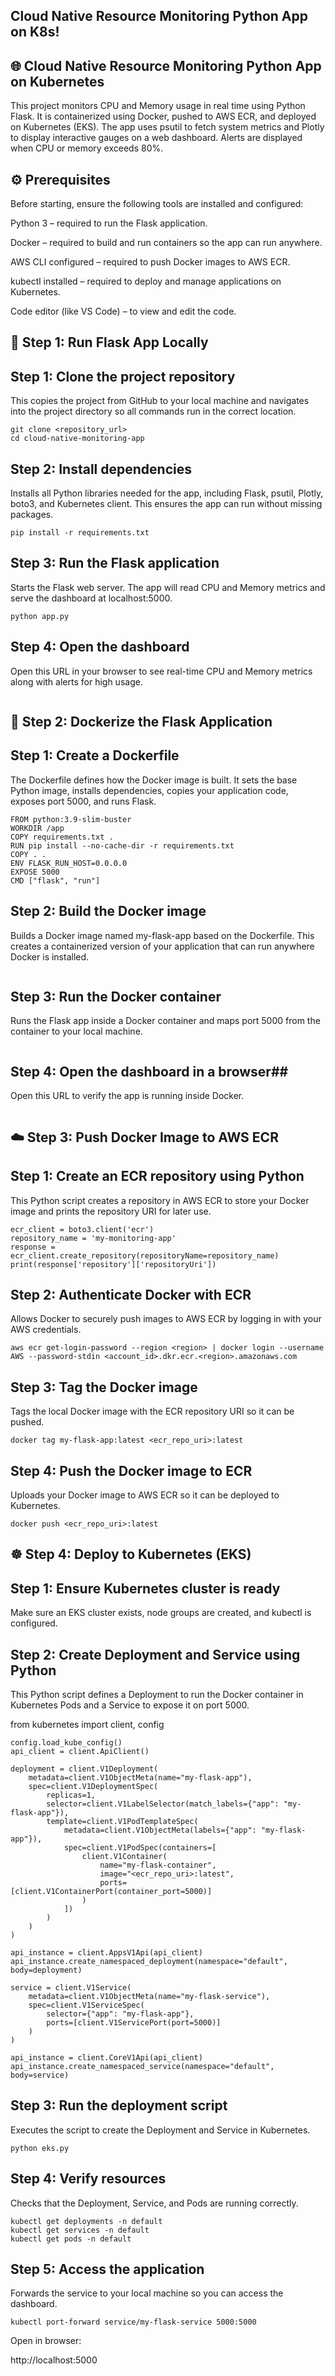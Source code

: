 ## Cloud Native Resource Monitoring Python App on K8s! ##

## 🌐 Cloud Native Resource Monitoring Python App on Kubernetes ##

This project monitors CPU and Memory usage in real time using Python Flask.
It is containerized using Docker, pushed to AWS ECR, and deployed on Kubernetes (EKS).
The app uses psutil to fetch system metrics and Plotly to display interactive gauges on a web dashboard. Alerts are displayed when CPU or memory exceeds 80%.

## ⚙️ Prerequisites ##

Before starting, ensure the following tools are installed and configured:

Python 3 – required to run the Flask application.

Docker – required to build and run containers so the app can run anywhere.

AWS CLI configured – required to push Docker images to AWS ECR.

kubectl installed – required to deploy and manage applications on Kubernetes.

Code editor (like VS Code) – to view and edit the code.

## 🚀 Step 1: Run Flask App Locally ##

## Step 1: Clone the project repository ##

This copies the project from GitHub to your local machine and navigates into the project directory so all commands run in the correct location.
```
git clone <repository_url>
cd cloud-native-monitoring-app
```

## Step 2: Install dependencies ##
Installs all Python libraries needed for the app, including Flask, psutil, Plotly, boto3, and Kubernetes client. This ensures the app can run without missing packages.

```
pip install -r requirements.txt
```

## Step 3: Run the Flask application ##
Starts the Flask web server. The app will read CPU and Memory metrics and serve the dashboard at localhost:5000.

```
python app.py
```


## Step 4: Open the dashboard ##
Open this URL in your browser to see real-time CPU and Memory metrics along with alerts for high usage.

```http://localhost:5000
```

## 🐳 Step 2: Dockerize the Flask Application ##

## Step 1: Create a Dockerfile ##

The Dockerfile defines how the Docker image is built. It sets the base Python image, installs dependencies, copies your application code, exposes port 5000, and runs Flask.

```
FROM python:3.9-slim-buster
WORKDIR /app
COPY requirements.txt .
RUN pip install --no-cache-dir -r requirements.txt
COPY . .
ENV FLASK_RUN_HOST=0.0.0.0
EXPOSE 5000
CMD ["flask", "run"]
```

## Step 2: Build the Docker image ##

Builds a Docker image named my-flask-app based on the Dockerfile. This creates a containerized version of your application that can run anywhere Docker is installed.

```docker build -t my-flask-app .
```

## Step 3: Run the Docker container ##

Runs the Flask app inside a Docker container and maps port 5000 from the container to your local machine.

```docker run -p 5000:5000 my-flask-app
```

## Step 4: Open the dashboard in a browser##

Open this URL to verify the app is running inside Docker.

```http://localhost:5000
```

## ☁️ Step 3: Push Docker Image to AWS ECR ##

## Step 1: Create an ECR repository using Python ##

This Python script creates a repository in AWS ECR to store your Docker image and prints the repository URI for later use.

```import boto3
ecr_client = boto3.client('ecr')
repository_name = 'my-monitoring-app'
response = ecr_client.create_repository(repositoryName=repository_name)
print(response['repository']['repositoryUri'])
```

## Step 2: Authenticate Docker with ECR ##

Allows Docker to securely push images to AWS ECR by logging in with your AWS credentials.

```
aws ecr get-login-password --region <region> | docker login --username AWS --password-stdin <account_id>.dkr.ecr.<region>.amazonaws.com
```

## Step 3: Tag the Docker image ##

Tags the local Docker image with the ECR repository URI so it can be pushed.

```
docker tag my-flask-app:latest <ecr_repo_uri>:latest
```

## Step 4: Push the Docker image to ECR ##

Uploads your Docker image to AWS ECR so it can be deployed to Kubernetes.

```
docker push <ecr_repo_uri>:latest
```

## ☸️ Step 4: Deploy to Kubernetes (EKS) ##

## Step 1: Ensure Kubernetes cluster is ready ##

Make sure an EKS cluster exists, node groups are created, and kubectl is configured.

## Step 2: Create Deployment and Service using Python ##

This Python script defines a Deployment to run the Docker container in Kubernetes Pods and a Service to expose it on port 5000.

from kubernetes import client, config

```
config.load_kube_config()
api_client = client.ApiClient()

deployment = client.V1Deployment(
    metadata=client.V1ObjectMeta(name="my-flask-app"),
    spec=client.V1DeploymentSpec(
        replicas=1,
        selector=client.V1LabelSelector(match_labels={"app": "my-flask-app"}),
        template=client.V1PodTemplateSpec(
            metadata=client.V1ObjectMeta(labels={"app": "my-flask-app"}),
            spec=client.V1PodSpec(containers=[
                client.V1Container(
                    name="my-flask-container",
                    image="<ecr_repo_uri>:latest",
                    ports=[client.V1ContainerPort(container_port=5000)]
                )
            ])
        )
    )
)

api_instance = client.AppsV1Api(api_client)
api_instance.create_namespaced_deployment(namespace="default", body=deployment)

service = client.V1Service(
    metadata=client.V1ObjectMeta(name="my-flask-service"),
    spec=client.V1ServiceSpec(
        selector={"app": "my-flask-app"},
        ports=[client.V1ServicePort(port=5000)]
    )
)

api_instance = client.CoreV1Api(api_client)
api_instance.create_namespaced_service(namespace="default", body=service)
```

## Step 3: Run the deployment script ##

Executes the script to create the Deployment and Service in Kubernetes.

```
python eks.py
```


## Step 4: Verify resources ##

Checks that the Deployment, Service, and Pods are running correctly.

```
kubectl get deployments -n default
kubectl get services -n default
kubectl get pods -n default
```

## Step 5: Access the application ##

Forwards the service to your local machine so you can access the dashboard.

```
kubectl port-forward service/my-flask-service 5000:5000
```
Open in browser:

http://localhost:5000
